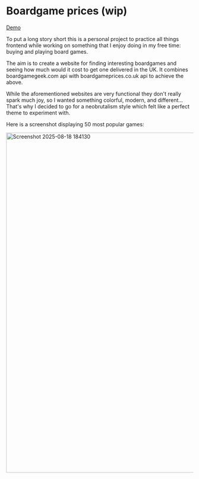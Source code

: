 # Boardgame prices (wip)

[Demo](https://boardgame-prices.vercel.app/)

To put a long story short this is a personal project to practice all things frontend while working on something that I enjoy doing in my free time: buying and playing board games.

The aim is to create a website for finding interesting boardgames and seeing how much would it cost to get one delivered in the UK.
It combines boardgamegeek.com api with boardgameprices.co.uk api to achieve the above.

While the aforementioned websites are very functional they don't really spark much joy, so I wanted something colorful, modern, and different... That's why I decided to go for a neobrutalism style which felt like a perfect theme to experiment with.

Here is a screenshot displaying 50 most popular games:

<img width="1920" height="913" alt="Screenshot 2025-08-18 184130" src="https://github.com/user-attachments/assets/621d5590-fbe0-43ef-871d-c60c7fa21da6" />
